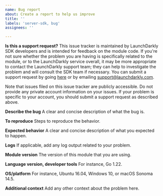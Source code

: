 ```yaml
---
name: Bug report
about: Create a report to help us improve
title: ''
labels: 'server-sdk, bug'
assignees: ''

---
```


**Is this a support request?**
This issue tracker is maintained by LaunchDarkly SDK developers and is intended for feedback on the module code. If you're not sure whether the problem you are having is specifically related to the module, or to the LaunchDarkly service overall, it may be more appropriate to contact the LaunchDarkly support team; they can help to investigate the problem and will consult the SDK team if necessary. You can submit a support request by going [here](https://support.launchdarkly.com/hc/en-us/requests/new) or by emailing support@launchdarkly.com.

Note that issues filed on this issue tracker are publicly accessible. Do not provide any private account information on your issues. If your problem is specific to your account, you should submit a support request as described above.

**Describe the bug**
A clear and concise description of what the bug is.

**To reproduce**
Steps to reproduce the behavior.

**Expected behavior**
A clear and concise description of what you expected to happen.

**Logs**
If applicable, add any log output related to your problem.

**Module version**
The version of this module that you are using.

**Language version, developer tools**
For instance, Go 1.22.

**OS/platform**
For instance, Ubuntu 16.04, Windows 10, or macOS Sonoma 14.5. 

**Additional context**
Add any other context about the problem here.
